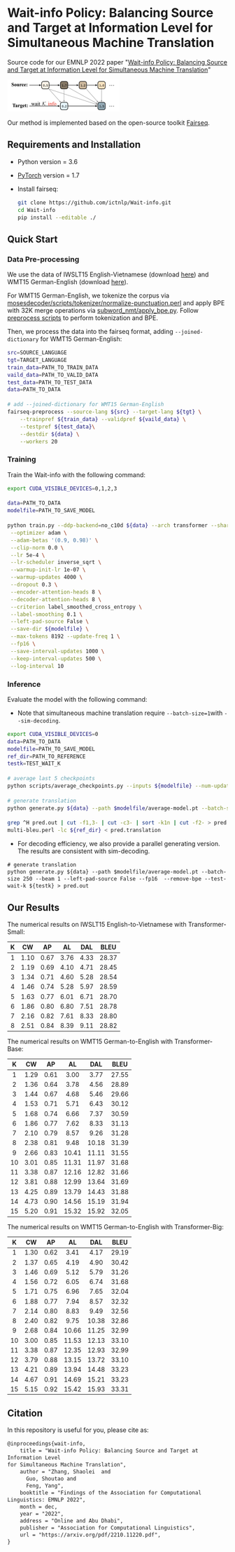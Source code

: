 # Wait-info Policy: Balancing Source and Target at Information Level for Simultaneous Machine Translation

Source code for our EMNLP 2022 paper "[Wait-info Policy: Balancing Source and Target at Information Level for Simultaneous Machine Translation](https://arxiv.org/pdf/2210.11220.pdf)"

<img src="./Wait-info.png" alt="Wait-info" style="zoom: 25%;" />

Our method is implemented based on the open-source toolkit [Fairseq](https://github.com/pytorch/fairseq).

## Requirements and Installation

- Python version = 3.6

- [PyTorch](http://pytorch.org/) version = 1.7

- Install fairseq:

  ```bash
  git clone https://github.com/ictnlp/Wait-info.git
  cd Wait-info
  pip install --editable ./
  ```


## Quick Start

### Data Pre-processing

We use the data of IWSLT15 English-Vietnamese (download [here](https://nlp.stanford.edu/projects/nmt/)) and WMT15 German-English (download [here](https://www.statmt.org/wmt15/)).

For WMT15 German-English, we tokenize the corpus via [mosesdecoder/scripts/tokenizer/normalize-punctuation.perl](https://github.com/moses-smt/mosesdecoder) and apply BPE with 32K merge operations via [subword_nmt/apply_bpe.py](https://github.com/rsennrich/subword-nmt). Follow [preprocess scripts](https://github.com/Vily1998/wmt16-scripts) to perform tokenization and BPE.

Then, we process the data into the fairseq format, adding `--joined-dictionary` for WMT15 German-English:

```bash
src=SOURCE_LANGUAGE
tgt=TARGET_LANGUAGE
train_data=PATH_TO_TRAIN_DATA
vaild_data=PATH_TO_VALID_DATA
test_data=PATH_TO_TEST_DATA
data=PATH_TO_DATA

# add --joined-dictionary for WMT15 German-English
fairseq-preprocess --source-lang ${src} --target-lang ${tgt} \
    --trainpref ${train_data} --validpref ${vaild_data} \
    --testpref ${test_data}\
    --destdir ${data} \
    --workers 20
```

### Training

Train the Wait-info with the following command:

```bash
export CUDA_VISIBLE_DEVICES=0,1,2,3

data=PATH_TO_DATA
modelfile=PATH_TO_SAVE_MODEL

python train.py --ddp-backend=no_c10d ${data} --arch transformer --share-all-embeddings \
 --optimizer adam \
 --adam-betas '(0.9, 0.98)' \
 --clip-norm 0.0 \
 --lr 5e-4 \
 --lr-scheduler inverse_sqrt \
 --warmup-init-lr 1e-07 \
 --warmup-updates 4000 \
 --dropout 0.3 \
 --encoder-attention-heads 8 \
 --decoder-attention-heads 8 \
 --criterion label_smoothed_cross_entropy \
 --label-smoothing 0.1 \
 --left-pad-source False \
 --save-dir ${modelfile} \
 --max-tokens 8192 --update-freq 1 \
 --fp16 \
 --save-interval-updates 1000 \
 --keep-interval-updates 500 \
 --log-interval 10
```

### Inference

Evaluate the model with the following command:

- Note that simultaneous machine translation require `--batch-size=1`with `--sim-decoding`.

```bash
export CUDA_VISIBLE_DEVICES=0
data=PATH_TO_DATA
modelfile=PATH_TO_SAVE_MODEL
ref_dir=PATH_TO_REFERENCE
testk=TEST_WAIT_K

# average last 5 checkpoints
python scripts/average_checkpoints.py --inputs ${modelfile} --num-update-checkpoints 5 --output ${modelfile}/average-model.pt 

# generate translation
python generate.py ${data} --path $modelfile/average-model.pt --batch-size 1 --beam 1 --left-pad-source False --fp16  --remove-bpe --test-wait-k ${testk} --sim-decoding > pred.out

grep ^H pred.out | cut -f1,3- | cut -c3- | sort -k1n | cut -f2- > pred.translation
multi-bleu.perl -lc ${ref_dir} < pred.translation
```

- For decoding efficiency, we also provide a parallel generating version. The results are consistent with sim-decoding.

```shell
# generate translation
python generate.py ${data} --path $modelfile/average-model.pt --batch-size 250 --beam 1 --left-pad-source False --fp16  --remove-bpe --test-wait-k ${testk} > pred.out
```

## Our Results

The numerical results on IWSLT15 English-to-Vietnamese with Transformer-Small:

|  K   |  CW  |  AP  |  AL  | DAL  | BLEU  |
| :--: | :--: | :--: | :--: | :--: | ----- |
|  1   | 1.10 | 0.67 | 3.76 | 4.33 | 28.37 |
|  2   | 1.19 | 0.69 | 4.10 | 4.71 | 28.45 |
|  3   | 1.34 | 0.71 | 4.60 | 5.28 | 28.54 |
|  4   | 1.46 | 0.74 | 5.28 | 5.97 | 28.59 |
|  5   | 1.63 | 0.77 | 6.01 | 6.71 | 28.70 |
|  6   | 1.86 | 0.80 | 6.80 | 7.51 | 28.78 |
|  7   | 2.16 | 0.82 | 7.61 | 8.33 | 28.80 |
|  8   | 2.51 | 0.84 | 8.39 | 9.11 | 28.82 |

The numerical results on WMT15 German-to-English with Transformer-Base:

|  K   |  CW  |  AP  |  AL   |  DAL  | BLEU  |
| :--: | :--: | :--: | :---: | :---: | ----- |
|  1   | 1.29 | 0.61 | 3.00  | 3.77  | 27.55 |
|  2   | 1.36 | 0.64 | 3.78  | 4.56  | 28.89 |
|  3   | 1.44 | 0.67 | 4.68  | 5.46  | 29.66 |
|  4   | 1.53 | 0.71 | 5.71  | 6.43  | 30.12 |
|  5   | 1.68 | 0.74 | 6.66  | 7.37  | 30.59 |
|  6   | 1.86 | 0.77 | 7.62  | 8.33  | 31.13 |
|  7   | 2.10 | 0.79 | 8.57  | 9.26  | 31.28 |
|  8   | 2.38 | 0.81 | 9.48  | 10.18 | 31.39 |
|  9   | 2.66 | 0.83 | 10.41 | 11.11 | 31.55 |
|  10  | 3.01 | 0.85 | 11.31 | 11.97 | 31.68 |
|  11  | 3.38 | 0.87 | 12.16 | 12.82 | 31.66 |
|  12  | 3.81 | 0.88 | 12.99 | 13.64 | 31.69 |
|  13  | 4.25 | 0.89 | 13.79 | 14.43 | 31.88 |
|  14  | 4.73 | 0.90 | 14.56 | 15.19 | 31.94 |
|  15  | 5.20 | 0.91 | 15.32 | 15.92 | 32.05 |

The numerical results on WMT15 German-to-English with Transformer-Big:

|  K   |  CW  |  AP  |  AL   |  DAL  | BLEU  |
| :--: | :--: | :--: | :---: | :---: | ----- |
|  1   | 1.30 | 0.62 | 3.41  | 4.17  | 29.19 |
|  2   | 1.37 | 0.65 | 4.19  | 4.90  | 30.42 |
|  3   | 1.46 | 0.69 | 5.12  | 5.79  | 31.26 |
|  4   | 1.56 | 0.72 | 6.05  | 6.74  | 31.68 |
|  5   | 1.71 | 0.75 | 6.96  | 7.65  | 32.04 |
|  6   | 1.88 | 0.77 | 7.94  | 8.57  | 32.32 |
|  7   | 2.14 | 0.80 | 8.83  | 9.49  | 32.56 |
|  8   | 2.40 | 0.82 | 9.75  | 10.38 | 32.86 |
|  9   | 2.68 | 0.84 | 10.66 | 11.25 | 32.99 |
|  10  | 3.00 | 0.85 | 11.53 | 12.13 | 33.10 |
|  11  | 3.38 | 0.87 | 12.35 | 12.93 | 32.99 |
|  12  | 3.79 | 0.88 | 13.15 | 13.72 | 33.10 |
|  13  | 4.21 | 0.89 | 13.94 | 14.48 | 33.23 |
|  14  | 4.67 | 0.91 | 14.69 | 15.21 | 33.23 |
|  15  | 5.15 | 0.92 | 15.42 | 15.93 | 33.31 |

## Citation

In this repository is useful for you, please cite as:

```
@inproceedings{wait-info,
    title = "Wait-info Policy: Balancing Source and Target at Information Level
for Simultaneous Machine Translation",
    author = "Zhang, Shaolei  and
      Guo, Shoutao and
      Feng, Yang",
    booktitle = "Findings of the Association for Computational Linguistics: EMNLP 2022",
    month = dec,
    year = "2022",
    address = "Online and Abu Dhabi",
    publisher = "Association for Computational Linguistics",
    url = "https://arxiv.org/pdf/2210.11220.pdf",
}
```
